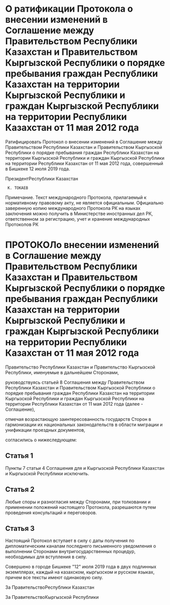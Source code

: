 # О ратификации Протокола о внесении изменений в Соглашение между Правительством Республики Казахстан и Правительством Кыргызской Республики о порядке пребывания граждан Республики Казахстан на территории Кыргызской Республики и граждан Кыргызской Республики на территории Республики  Казахстан от 11 мая 2012 года

Ратифицировать Протокол о внесении изменений в Соглашение между Правительством Республики Казахстан и Правительством Кыргызской Республики о порядке пребывания граждан Республики Казахстан на территории Кыргызской Республики и граждан Кыргызской Республики на территории Республики Казахстан от 11 мая 2012 года, совершенный в Бишкеке 12 июля 2019 года.

ПрезидентРеспублики Казахстан

     К. ТОКАЕВ

Примечание. Текст международного Протокола, прилагаемый к нормативному правовому акту, не является официальным. Официально заверенную копию международного Протокола РК на языках заключения можно получить в Министерстве иностранных дел РК, ответственном за регистрацию, учет и хранение международных Протоколов РК

# ПРОТОКОЛо внесении изменений в Соглашение между Правительством Республики Казахстан и Правительством Кыргызской Республики о порядке пребывания граждан Республики Казахстан на территории Кыргызской Республики и граждан Кыргызской Республики на территории Республики Казахстан от 11 мая 2012 года

Правительство Республики Казахстан и Правительство Кыргызской Республики, именуемые в дальнейшем Сторонами,

руководствуясь статьей 8 Соглашения между Правительством Республики Казахстан и Правительством Кыргызской Республики о порядке пребывания граждан Республики Казахстан на территории Кыргызской Республики и граждан Кыргызской Республики на территории Республики Казахстан от 11 мая 2012 года (далее - Соглашение),

отмечая возрастающую заинтересованность государств Сторон в гармонизации их национальных законодательств в области миграции и унификации проездных документов,

согласились о нижеследующем:

## Статья 1

Пункты 7 статьи 4 Соглашения для и Кыргызской Республики Казахстан и Кыргызской Республики исключить.

## Статья 2

Любые споры и разногласия между Сторонами, при толковании и применении положений настоящего Протокола, разрешаются путем проведения консультаций и переговоров.

## Статья 3

Настоящий Протокол вступает в силу с даты получения по дипломатическим каналам последнего письменного уведомления о выполнении Сторонами внутригосударственных процедур, необходимых для вступления в силу.

Совершено в городе Бишкеке "12" июля 2019 года в двух подлинных экземплярах, каждый на казахском, кыргызском и русском языках, причем все тексты имеют одинаковую силу.

За ПравительствоРеспублики Казахстан

За ПравительствоКыргызской Республики

